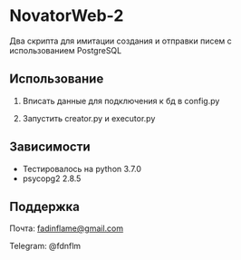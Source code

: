# NovatorWeb-2
Два скрипта для имитации создания и отправки писем с использованием PostgreSQL

## Использование
1. Вписать данные для подключения к бд в config.py

2. Запустить creator.py и executor.py

## Зависимости
- Тестировалось на python 3.7.0
- psycopg2 2.8.5

## Поддержка
Почта: fadinflame@gmail.com

Telegram: @fdnflm
